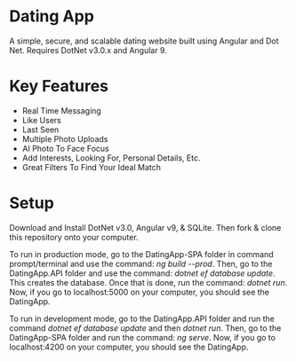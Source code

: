 # Dating App
A simple, secure, and scalable dating website built using Angular and Dot Net. Requires DotNet v3.0.x and Angular 9.

# Key Features
* Real Time Messaging
* Like Users
* Last Seen
* Multiple Photo Uploads
* AI Photo To Face Focus
* Add Interests, Looking For, Personal Details, Etc.
* Great Filters To Find Your Ideal Match

# Setup
Download and Install DotNet v3.0, Angular v9, & SQLite. Then fork & clone this repository onto your computer.

To run in production mode, go to the DatingApp-SPA folder in command prompt/terminal and use the command: *ng build --prod*. Then, go to the DatingApp.API folder and use the command: *dotnet ef database update*. This creates the database. Once that is done, run the command: *dotnet run*. Now, if you go to localhost:5000 on your computer, you should see the DatingApp.

To run in development mode, go to the DatingApp.API folder and run the command *dotnet ef database update* and then *dotnet run*. Then, go to the DatingApp-SPA folder and run the command: *ng serve*. Now, if you go to localhost:4200 on your computer, you should see the DatingApp.